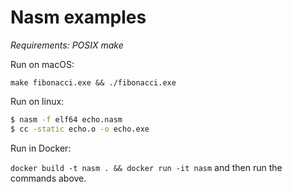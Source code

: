 # Nasm examples

*Requirements: POSIX make*

Run on macOS:

`make fibonacci.exe && ./fibonacci.exe`

Run on linux: 
```sh
$ nasm -f elf64 echo.nasm
$ cc -static echo.o -o echo.exe
```

Run in Docker:

`docker build -t nasm . && docker run -it nasm` and then run the commands above.
